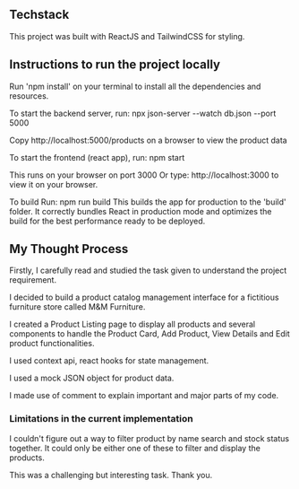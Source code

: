 ## Techstack

This project was built with ReactJS and TailwindCSS for styling.

## Instructions to run the project locally

Run 'npm install' on your terminal to install all the dependencies and resources.

To start the backend server, run:
npx json-server --watch db.json --port 5000

Copy http://localhost:5000/products on a browser to view the product data

To start the frontend (react app), run:
npm start

This runs on your browser on port 3000 
Or type: http://localhost:3000 to view it on your browser.

To build
Run: npm run build
This builds the app for production to the 'build' folder.
It correctly bundles React in production mode and optimizes the build for the best performance ready to be deployed.

## My Thought Process
Firstly, I carefully read and studied the task given to understand the project requirement.

I decided to build a product catalog management interface for a
fictitious furniture store called M&M Furniture.

I created a Product Listing page to display all products and several components to handle the Product Card, Add Product, View Details and Edit product functionalities.

I used context api, react hooks for state management.

I used a mock JSON object for product data.

I made use of comment to explain important and major parts of my code.

### Limitations in the current implementation
I couldn't figure out a way to filter product by name search and stock status together. It could only be either one of these to filter and display the products.

This was a challenging but interesting task. Thank you.


